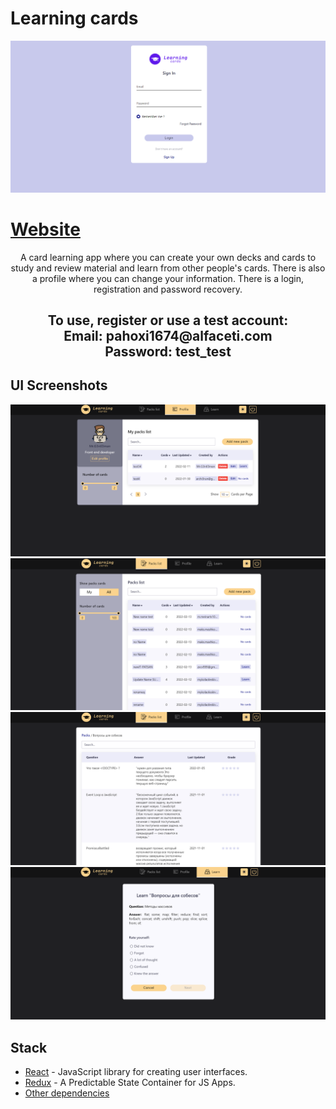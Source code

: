 # Learning cards

[![LearningCards banner](src/ui/images/LearningCards/L_C-Login.png)](https://mr-g3ntl3man.github.io/Learning_cards)

# [Website](https://mr-g3ntl3man.github.io/Learning_cards)

<p align="center"> 
    A card learning app where you can create your own decks and cards to study and review material and learn from other
    people's cards. There is also a profile where you can change your information. There is a login, registration and
    password recovery.
</p>

<h2 align="center">
    To use, register or use a test account:
    <br/>
     Email: pahoxi1674@alfaceti.com
    <br/>
    Password: test_test
</h2>

## UI Screenshots

![LearningCards Profile](src/ui/images/LearningCards/L_C-Profile.png)
![LearningCards Packs](src/ui/images/LearningCards/L_C-Packs.png)
![LearningCards Cards](src/ui/images/LearningCards/L_C-Cards.png)
![LearningCards Learn](src/ui/images/LearningCards/L_C-Learn.png)

## Stack

- [React](https://ru.reactjs.org/) - JavaScript library for creating user interfaces.
- [Redux](https://redux.js.org/) - A Predictable State Container for JS Apps.
- [Other dependencies](https://github.com/Mr-G3ntl3man/Learning_cards/blob/main/package.json)